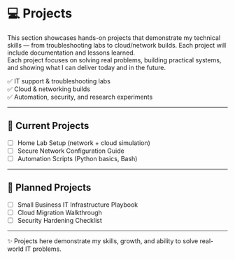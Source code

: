 # 💻 Projects  

This section showcases hands-on projects that demonstrate my technical skills — from troubleshooting labs to cloud/network builds. Each project will include documentation and lessons learned.  
Each project focuses on solving real problems, building practical systems, and showing what I can deliver today and in the future.  

✅ IT support & troubleshooting labs  
✅ Cloud & networking builds  
✅ Automation, security, and research experiments

---

## 🔧 Current Projects  
- [ ] Home Lab Setup (network + cloud simulation)  
- [ ] Secure Network Configuration Guide  
- [ ] Automation Scripts (Python basics, Bash)  

---

## 📂 Planned Projects  
- [ ] Small Business IT Infrastructure Playbook  
- [ ] Cloud Migration Walkthrough  
- [ ] Security Hardening Checklist  

---

✨ Projects here demonstrate my skills, growth, and ability to solve real-world IT problems.  
